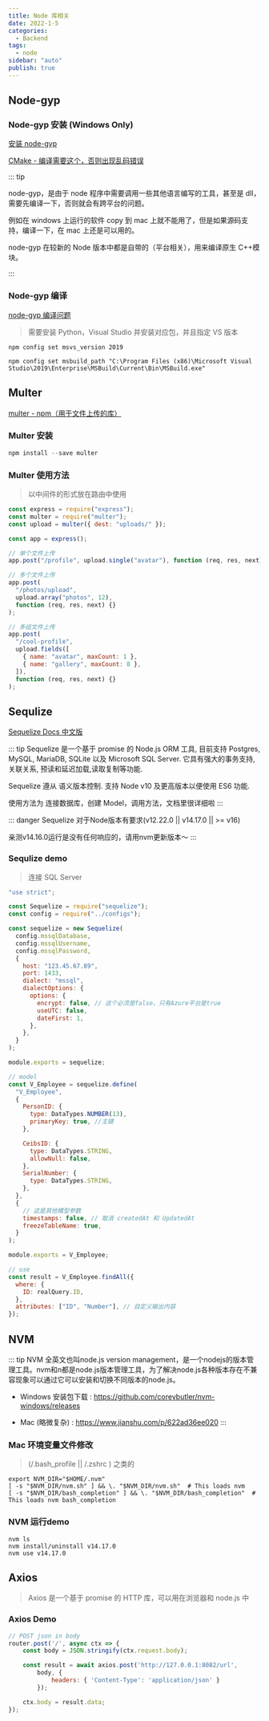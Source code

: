 ```yaml
---
title: Node 库相关
date: 2022-1-5
categories:
  - Backend
tags:
  - node
sidebar: "auto"
publish: true
---
```


## Node-gyp

### Node-gyp 安装 (Windows Only)

[安装 node-gyp](https://zhuanlan.zhihu.com/p/164543031)

[CMake - 编译需要这个，否则出现乱码错误](https://cmake.org/)

::: tip

node-gyp，是由于 node 程序中需要调用一些其他语言编写的工具，甚至是 dll，需要先编译一下，否则就会有跨平台的问题。

例如在 windows 上运行的软件 copy 到 mac 上就不能用了，但是如果源码支持，编译一下，在 mac 上还是可以用的。

node-gyp 在较新的 Node 版本中都是自带的（平台相关），用来编译原生 C++模块。

:::

### Node-gyp 编译

[node-gyp 编译问题](https://www.cnblogs.com/fanqisoft/p/13171657.html)

> 需要安装 Python，Visual Studio 并安装对应包，并且指定 VS 版本

```shell
npm config set msvs_version 2019

npm config set msbuild_path "C:\Program Files (x86)\Microsoft Visual Studio\2019\Enterprise\MSBuild\Current\Bin\MSBuild.exe"
```

## Multer

[multer - npm（用于文件上传的库）](https://www.npmjs.com/package/multer)

### Multer 安装

```js
npm install --save multer
```

### Multer 使用方法

> 以中间件的形式放在路由中使用

```js
const express = require("express");
const multer = require("multer");
const upload = multer({ dest: "uploads/" });

const app = express();

// 单个文件上传
app.post("/profile", upload.single("avatar"), function (req, res, next) {});

// 多个文件上传
app.post(
  "/photos/upload",
  upload.array("photos", 12),
  function (req, res, next) {}
);

// 多组文件上传
app.post(
  "/cool-profile",
  upload.fields([
    { name: "avatar", maxCount: 1 },
    { name: "gallery", maxCount: 8 },
  ]),
  function (req, res, next) {}
);
```

## Sequlize

[Sequelize Docs 中文版](https://demopark.github.io/sequelize-docs-Zh-CN/)

::: tip
Sequelize 是一个基于 promise 的 Node.js ORM 工具, 目前支持 Postgres, MySQL, MariaDB, SQLite 以及 Microsoft SQL Server. 它具有强大的事务支持, 关联关系, 预读和延迟加载,读取复制等功能.

Sequelize 遵从 语义版本控制. 支持 Node v10 及更高版本以便使用 ES6 功能.

使用方法为 连接数据库，创建 Model，调用方法，文档里很详细啦
:::

::: danger
Sequelize 对于Node版本有要求(v12.22.0 || v14.17.0 || >= v16)

亲测v14.16.0运行是没有任何响应的，请用nvm更新版本～
:::

### Sequlize demo

> 连接 SQL Server

```js
"use strict";

const Sequelize = require("sequelize");
const config = require("../configs");

const sequelize = new Sequelize(
  config.mssqlDatabase,
  config.mssqlUsername,
  config.mssqlPassword,
  {
    host: "123.45.67.89",
    port: 1433,
    dialect: "mssql",
    dialectOptions: {
      options: {
        encrypt: false, // 这个必须是false，只有Azure平台是true
        useUTC: false,
        dateFirst: 1,
      },
    },
  }
);

module.exports = sequelize;

// model
const V_Employee = sequelize.define(
  "V_Employee",
  {
    PersonID: {
      type: DataTypes.NUMBER(13),
      primaryKey: true, //主键
    },

    CeibsID: {
      type: DataTypes.STRING,
      allowNull: false,
    },
    SerialNumber: {
      type: DataTypes.STRING,
    },
  },
  {
    // 这是其他模型参数
    timestamps: false, // 取消 createdAt 和 UpdatedAt
    freezeTableName: true,
  }
);

module.exports = V_Employee;

// use
const result = V_Employee.findAll({
  where: {
    ID: realQuery.ID,
  },
  attributes: ["ID", "Number"], // 自定义输出内容
});
```
## NVM

::: tip
NVM 全英文也叫node.js version management，是一个nodejs的版本管理工具。nvm和n都是node.js版本管理工具，为了解决node.js各种版本存在不兼容现象可以通过它可以安装和切换不同版本的node.js。

- Windows 安装包下载 : https://github.com/coreybutler/nvm-windows/releases

- Mac (略微复杂) : https://www.jianshu.com/p/622ad36ee020
:::

### Mac 环境变量文件修改

> (/.bash_profile || /.zshrc ) 之类的

``` shell
export NVM_DIR="$HOME/.nvm"
[ -s "$NVM_DIR/nvm.sh" ] && \. "$NVM_DIR/nvm.sh"  # This loads nvm
[ -s "$NVM_DIR/bash_completion" ] && \. "$NVM_DIR/bash_completion"  # This loads nvm bash_completion
```

### NVM 运行demo

``` shell
nvm ls
nvm install/uninstall v14.17.0
nvm use v14.17.0
```

## Axios

> Axios 是一个基于 promise 的 HTTP 库，可以用在浏览器和 node.js 中

### Axios Demo

``` js
// POST json in body 
router.post('/', async ctx => {
	const body = JSON.stringify(ctx.request.body);

	const result = await axios.post('http://127.0.0.1:8082/url',
		body, {
			headers: { 'Content-Type': 'application/json' }
		});

	ctx.body = result.data;
});
```